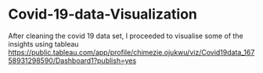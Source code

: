 # Covid-19-data-Visualization
After cleaning the covid 19 data set, I proceeded to visualise some of the insights using tableau
https://public.tableau.com/app/profile/chimezie.ojukwu/viz/Covid19data_16758931298590/Dashboard1?publish=yes
